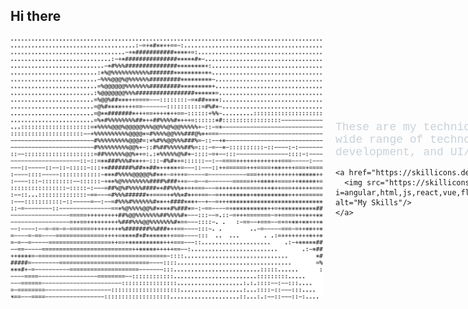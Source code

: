## Hi there

<div style="display: flex; align-items: center; justify-content: space-between;">
  <img src="https://github.com/aye007/aye007/blob/main/arash.png?raw=true" alt="Arash's Picture" width="500" style="border-radius: 10px; margin-right: 20px;"/>
  
  <div style="flex-grow: 1;">
    <p style="font-family: 'Courier New', monospace; color: #c9d1d9; font-size: 18px; margin-bottom: 10px;">
      These are my technical skills. I enjoy working with a wide range of technologies, from frontend to backend development, and UI/UX design.
    </p>
    
    <a href="https://skillicons.dev">
      <img src="https://skillicons.dev/icons?i=angular,html,js,react,vue,flutter,laravel,ps,php,sass,wordpress,xd,vscode&perline=5" alt="My Skills"/>
    </a>
  </div>
</div>

